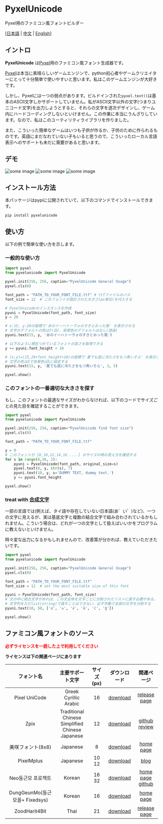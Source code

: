 # PyxelUnicode

Pyxel用のファミコン風フォントビルダー

\[[日本語](./README.jp.md) | [中文](./README.sc.md) | [English](./README.md)\]

## イントロ
**PyxelUnicode** は[Pyxel](https://github.com/kitao/pyxel)用のファミコン風フォント生成器です。

[Pyxel](https://github.com/kitao/pyxel)は本当に素晴らしいゲームエンジンで、python初心者やゲームクリエイターにとって十分簡単で使いやすいと思います。私はこのゲームエンジンが大好きです。

しかし、Pyxelには一つの弱点があります。ビルドインされた`pyxel.text()`は基本のASCII文字しかサポートしていません。私がASCII文字以外の文字(つまりユニコード文字)を出力しようとすると、それらの文字を逐次デザインし、ゲーム内にハードコーディングしないといけません。この作業に本当にうんざりしています。なので、私はこのユーティリティライブラリを作りました。

また、こういった簡単なゲームはいつも子供が作るか、子供のために作られるものです。英語にまだなれていない子もいると思うので、こういったローカル言語表示へのサポートも未だに需要があると思います。

## デモ
![some image](./resources/pyxelunicode_demo.png)
![some image](./resources/pyxelunicode_detact_font_size.png)
![some image](./resources/pyxelunicode_unicode_combining_characters.png)

## インストール方法
本パッケージはpypiに公開されていて、以下のコマンドでインストールできます。
```
pip install pyxelunicode
```

## 使い方
以下の例で簡単な使い方を示します。
### 一般的な使い方

```python
import pyxel
from pyxelunicode import PyxelUnicode

pyxel.init(256, 256, caption="PyxelUnicode General Usage")
pyxel.cls(0)

font_path = "PATH_TO_YOUR_FONT_FILE.ttf" # ttfファイルのパス
font_size = 12  # このフォントが設計された大きさ(px単位)を代入する

# PyxelUnicodeのインスタンスを作成
pyuni = PyxelUnicode(font_path, font_size)
y = 20

# x:15, y:20の座標で'あのイーハトーヴォのすきとおった風' を表示させる
# 文字のデフォルトの色は7(白)、背景色のデフォルトはなし(透過)
pyuni.text(15, y, 'あのイーハトーヴォのすきとおった風')

# 以下のように現在つかているフォントの高さを取得できる
y += pyuni.font_height + 10

# (x,y)=(15,20+font_height+10)の座標で'夏でも底に冷たさをもつ青いそら' を表示させる
# 文字の色は3で背景色は5に設定する
pyuni.text(15, y, '夏でも底に冷たさをもつ青いそら', 3, 5)

pyxel.show()
```

### このフォントの一番適切な大きさを探す
もし、このフォントの最適なサイズがわからなければ、以下のコードでサイズごとの見た目を確認することができます。

```python
import pyxel
from pyxelunicode import PyxelUnicode

pyxel.init(256, 256, caption="PyxelUnicode find font size")
pyxel.cls(0)

font_path = "PATH_TO_YOUR_FONT_FILE.ttf"

y = 0
# このフォントが [8,10,12,14,16.....] のサイズの時の見え方を確認する
for s in range(8,36, 2):
    pyuni = PyxelUnicode(font_path, original_size=s)
    pyxel.text(0, y, str(s), 7)
    pyuni.text(10, y, s='DUMMY TEXT, dummy text.')
    y += pyuni.font_height

pyxel.show()
```

### treat with [合成文字](https://ja.wikipedia.org/wiki/%E7%B5%90%E5%90%88%E6%96%87%E5%AD%97)
一部の言語では(例えば、タイ語や存在していない日本語(あ゜い゛)など)、一つの文字に見えるが、実は基底文字と複数の結合文字で組み合わされているかもしれません。こういう場合は、どれが一つの文字として扱えばいいかをプログラムに教えないといけません。

時々変な出力になるかもしれませんので、改善策が分かれば、教えていただきたいです。

```python
import pyxel
from pyxelunicode import PyxelUnicode

pyxel.init(256, 256, caption="PyxelUnicode General Usage")
pyxel.cls(0)

font_path = "PATH_TO_YOUR_FONT_FILE.ttf"
font_size = 12  # set the most suitable size of this font

pyuni = PyxelUnicode(font_path, font_size)
# 文の中に結合文字があれば、この文全体を文字ごとに分割されたリストに直す必要がある。
# 文字列をただlist(string)で直すことはできない、必ず手動で全部の文字を分割する
pyuni.text(10, 50, ['นั่', 'น', 'คื', 'ā', 'ć', 'ģ'])

pyxel.show()

```

## ファミコン風フォントのソース

**<font color='red' >必ずライセンスを一読した上で利用してください</font>**

**ライセンスは下の関連ページにあります**

|フォント名|主要サポート文字|サイズ(px)|ダウンロード|関連ページ|
|:---:|:---:|:---:|:---:|:---:|
|Pixel UniCode|Greek<br>Cyrillic<br>Arabic|16|<a href="https://dl.dafont.com/dl/?f=pixel_unicode" download="">download</a>|<a href="https://fontstruct.com/fontstructions/show/908795/pixel_unicode">release page</a>|
|Zpix|Traditional Chinese<br>Simplified Chinese<br>Japanese|12|<a href="https://raw.githubusercontent.com/SolidZORO/zpix-pixel-font/master/dist/Zpix.ttf" download="">download</a>|<a href='https://github.com/SolidZORO/zpix-pixel-font'>github</a><br><a href="https://solidzoro.com/zpix-pixel-font/">review</a>|
|美咲フォント(8x8)|Japanese|8|<a href="https://littlelimit.net/arc/misaki/misaki_ttf_2019-10-19.zip" download="">download</a>|<a href="https://littlelimit.net/misaki.htm">home page</a>|
|PixelMplus|Japanese|10<br>12|<a href="https://ja.osdn.net/frs/redir.php?m=ymu&f=mix-mplus-ipa%2F58930%2FPixelMplus-20130602.zip" download="">download</a>|<a href="http://itouhiro.hatenablog.com/entry/20130602/font">blog</a>|
|Neo둥근모 프로젝트|Korean|16<br>32|<a href="https://github.com/Dalgona/neodgm/releases/download/v1.50/neodgm.ttf" download="">download</a>|<a href="https://dalgona.github.io/neodgm/">home page</a><br><a href="https://github.com/Dalgona/neodgm">github</a>|
|DungGeunMo(둥근모꼴+ Fixedsys)|Korean|16|<a href="http://cactus.tistory.com/attachment/cfile4.uf@994754395C3A4DC30E1F26.zip" download="">download</a>|<a href="https://cactus.tistory.com/193" >home page</a>|
|ZoodHarit4Bit|Thai|21|<a href="https://www.f0nt.com/download/zood/ZoodHarit4Bit-thai.ttf.zip" download="" >download</a>|<a href="https://www.f0nt.com/release/zoodharit4bit/" >release page</a>|



